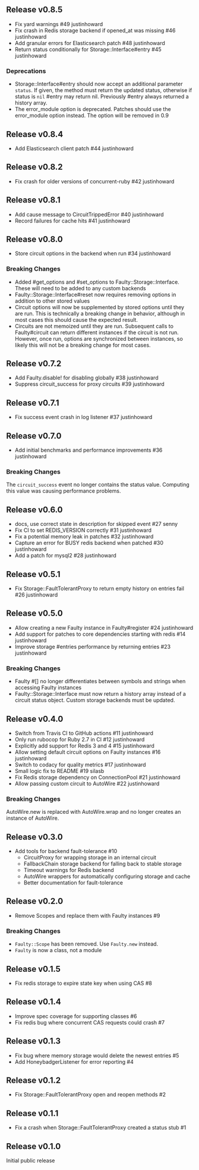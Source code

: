 ## Release v0.8.5

* Fix yard warnings #49 justinhoward
* Fix crash in Redis storage backend if opened_at was missing #46 justinhoward
* Add granular errors for Elasticsearch patch #48 justinhoward
* Return status conditionally for Storage::Interface#entry #45 justinhoward

### Deprecations

* Storage::Interface#entry should now accept an additional parameter
  `status`. If given, the method must return the updated status,
  otherwise if status is `nil` #entry may return nil. Previously #entry
  always returned a history array.
* The error_module option is deprecated. Patches should use the error_module
  option instead. The option will be removed in 0.9


## Release v0.8.4

* Add Elasticsearch client patch #44 justinhoward

## Release v0.8.2

* Fix crash for older versions of concurrent-ruby #42 justinhoward

## Release v0.8.1

* Add cause message to CircuitTrippedError #40 justinhoward
* Record failures for cache hits #41 justinhoward


## Release v0.8.0

* Store circuit options in the backend when run #34 justinhoward

### Breaking Changes

* Added #get_options and #set_options to Faulty::Storage::Interface.
  These will need to be added to any custom backends
* Faulty::Storage::Interface#reset now requires removing options in
  addition to other stored values
* Circuit options will now be supplemented by stored options until they
  are run. This is technically a breaking change in behavior, although
  in most cases this should cause the expected result.
* Circuits are not memoized until they are run. Subsequent calls
  to Faulty#circuit can return different instances if the circuit is
  not run. However, once run, options are synchronized between
  instances, so likely this will not be a breaking change for most
  cases.

## Release v0.7.2

* Add Faulty.disable! for disabling globally #38 justinhoward
* Suppress circuit_success for proxy circuits #39 justinhoward

## Release v0.7.1

* Fix success event crash in log listener #37 justinhoward

## Release v0.7.0

* Add initial benchmarks and performance improvements #36 justinhoward

### Breaking Changes

The `circuit_success` event no longer contains the status value. Computing this
value was causing performance problems.

## Release v0.6.0

* docs, use correct state in description for skipped event #27 senny
* Fix CI to set REDIS_VERSION correctly #31 justinhoward
* Fix a potential memory leak in patches #32 justinhoward
* Capture an error for BUSY redis backend when patched #30 justinhoward
* Add a patch for mysql2 #28 justinhoward

## Release v0.5.1

* Fix Storage::FaultTolerantProxy to return empty history on entries fail #26 justinhoward

## Release v0.5.0

* Allow creating a new Faulty instance in Faulty#register #24 justinhoward
* Add support for patches to core dependencies starting with redis #14 justinhoward
* Improve storage #entries performance by returning entries #23 justinhoward

### Breaking Changes

* Faulty #[] no longer differentiates between symbols and strings when accessing
  Faulty instances
* Faulty::Storage::Interface must now return a history array instead of a
  circuit status object. Custom storage backends must be updated.

## Release v0.4.0

* Switch from Travis CI to GitHub actions #11 justinhoward
* Only run rubocop for Ruby 2.7 in CI #12 justinhoward
* Explicitly add support for Redis 3 and 4 #15 justinhoward
* Allow setting default circuit options on Faulty instances #16 justinhoward
* Switch to codacy for quality metrics #17 justinhoward
* Small logic fix to README #19 silasb
* Fix Redis storage dependency on ConnectionPool #21 justinhoward
* Allow passing custom circuit to AutoWire #22 justinhoward

### Breaking Changes

AutoWire.new is replaced with AutoWire.wrap and no longer creates an instance
of AutoWire.

## Release v0.3.0

* Add tools for backend fault-tolerance #10
  * CircuitProxy for wrapping storage in an internal circuit
  * FallbackChain storage backend for falling back to stable storage
  * Timeout warnings for Redis backend
  * AutoWire wrappers for automatically configuring storage and cache
  * Better documentation for fault-tolerance

## Release v0.2.0

* Remove Scopes and replace them with Faulty instances #9

### Breaking Changes

* `Faulty::Scope` has been removed. Use `Faulty.new` instead.
* `Faulty` is now a class, not a module

## Release v0.1.5

* Fix redis storage to expire state key when using CAS #8

## Release v0.1.4

* Improve spec coverage for supporting classes #6
* Fix redis bug where concurrent CAS requests could crash #7

## Release v0.1.3

* Fix bug where memory storage would delete the newest entries #5
* Add HoneybadgerListener for error reporting #4

## Release v0.1.2

* Fix Storage::FaultTolerantProxy open and reopen methods #2

## Release v0.1.1

* Fix a crash when Storage::FaultTolerantProxy created a status stub #1

## Release v0.1.0

Initial public release
